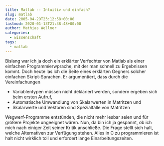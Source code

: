 ```yaml
---
title: Matlab -- Intuitiv und einfach?
slug: matlab
date: 2005-04-29T23:12:58+00:00
lastmod: 2020-01-13T21:38:48+00:00
author: Mathias Wellner
categories:
  - wissenschaft
tags:
  - matlab
---
```

Bislang war ich ja doch ein erklärter Verfechter von Matlab als einer einfachen Programmierwprache, mit der man schnell zu Ergebnissen kommt. Doch heute las ich die Seite eines erklärten Gegners solcher einfachen Skript-Sprachen. Er argumentiert, dass durch die Vereinfachungen

  * Variablentypen müssen nicht deklariert werden, sondern ergeben sich beim ersten Aufruf,
  * Automatische Umwandlung von Skalarwerten in Matritzen und
  * Skalarwerte und Vektoren sind Spezialfälle von Matritzen

Wegwerf-Programme entstünden, die nicht mehr lesbar seien und für größere Projekte ungeeignet wären. Nun, da bin ich ja gespannt, ob ich mich nach einiger Zeit seiner Kritik anschließe. Die Frage stellt sich halt, welche Alternativen zur Verfügung stehen. Alles in C zu programmieren ist halt nicht wirklich toll und erfordert lange Einarbeitungszeiten.